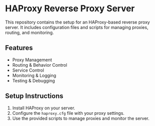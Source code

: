 # HAProxy Reverse Proxy Server

This repository contains the setup for an HAProxy-based reverse proxy server. It includes configuration files and scripts for managing proxies, routing, and monitoring.

## Features
- Proxy Management
- Routing & Behavior Control
- Service Control
- Monitoring & Logging
- Testing & Debugging

## Setup Instructions
1. Install HAProxy on your server.
2. Configure the `haproxy.cfg` file with your proxy settings.
3. Use the provided scripts to manage proxies and monitor the server.

